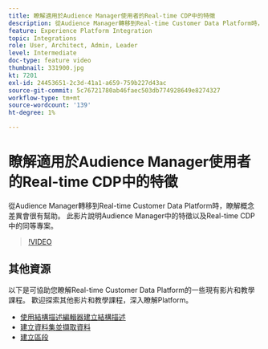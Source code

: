 ```yaml
---
title: 瞭解適用於Audience Manager使用者的Real-time CDP中的特徵
description: 從Audience Manager轉移到Real-time Customer Data Platform時，瞭解概念差異會很有幫助。 此影片說明Audience Manager中的特徵以及Real-time CDP中的同等專案。
feature: Experience Platform Integration
topic: Integrations
role: User, Architect, Admin, Leader
level: Intermediate
doc-type: feature video
thumbnail: 331900.jpg
kt: 7201
exl-id: 24453651-2c3d-41a1-a659-759b227d43ac
source-git-commit: 5c76721780ab46faec503db774928649e8274327
workflow-type: tm+mt
source-wordcount: '139'
ht-degree: 1%

---
```


# 瞭解適用於Audience Manager使用者的Real-time CDP中的特徵

從Audience Manager轉移到Real-time Customer Data Platform時，瞭解概念差異會很有幫助。 此影片說明Audience Manager中的特徵以及Real-time CDP中的同等專案。

>[!VIDEO](https://video.tv.adobe.com/v/331900/?quality=12&learn=on)

## 其他資源

以下是可協助您瞭解Real-time Customer Data Platform的一些現有影片和教學課程。 歡迎探索其他影片和教學課程，深入瞭解Platform。

* [使用結構描述編輯器建立結構描述](https://experienceleague.adobe.com/docs/experience-platform/xdm/tutorials/create-schema-ui.html?lang=en#getting-started)
* [建立資料集並擷取資料](https://experienceleague.adobe.com/docs/platform-learn/tutorials/data-ingestion/create-datasets-and-ingest-data.html?lang=en#data-ingestion)
* [建立區段](https://experienceleague.adobe.com/docs/platform-learn/tutorials/segments/create-segments.html?lang=en#segments)
